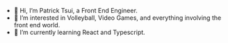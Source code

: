 - 👋 Hi, I’m Patrick Tsui, a Front End Engineer.
- 👀 I’m interested in Volleyball, Video Games, and everything involving the front end world.
- 🌱 I’m currently learning React and Typescript.
